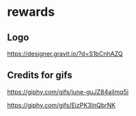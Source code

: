# rewards

## Logo
https://designer.gravit.io/?d=S1bCnhAZQ


## Credits for gifs
https://giphy.com/gifs/june-guJZ84aiImq5i

https://giphy.com/gifs/EizPK3InQbrNK
